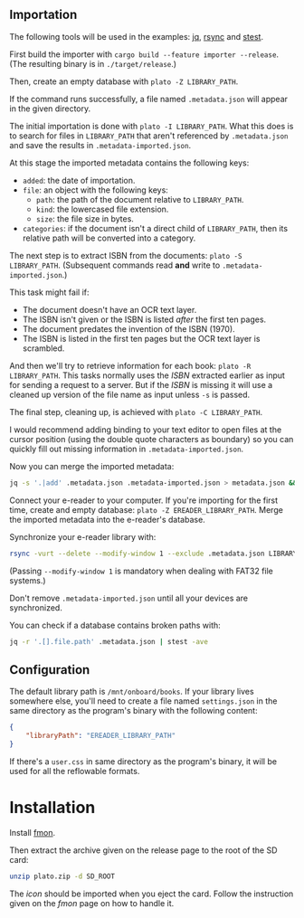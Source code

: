 ## Importation

The following tools will be used in the examples: [jq](https://stedolan.github.io/jq/), [rsync](https://rsync.samba.org/) and [stest](https://git.suckless.org/dmenu/tree/stest.c).

First build the importer with `cargo build --feature importer --release`. (The resulting binary is in `./target/release`.)

Then, create an empty database with `plato -Z LIBRARY_PATH`.

If the command runs successfully, a file named `.metadata.json` will appear in the given directory.

The initial importation is done with `plato -I LIBRARY_PATH`. What this does is to search for files in `LIBRARY_PATH` that aren't referenced by `.metadata.json` and save the results in `.metadata-imported.json`.

At this stage the imported metadata contains the following keys:

- `added`: the date of importation.
- `file`: an object with the following keys:
	- `path`: the path of the document relative to `LIBRARY_PATH`.
	- `kind`: the lowercased file extension.
	- `size`: the file size in bytes.
- `categories`: if the document isn't a direct child of `LIBRARY_PATH`, then its relative path will be converted into a category.

The next step is to extract ISBN from the documents: `plato -S LIBRARY_PATH`. (Subsequent commands read **and** write to `.metadata-imported.json`.)

This task might fail if:

- The document doesn't have an OCR text layer.
- The ISBN isn't given or the ISBN is listed *after* the first ten pages.
- The document predates the invention of the ISBN (1970).
- The ISBN is listed in the first ten pages but the OCR text layer is scrambled.

And then we'll try to retrieve information for each book: `plato -R LIBRARY_PATH`. This tasks normally uses the *ISBN* extracted earlier as input for sending a request to a server. But if the *ISBN* is missing it will use a cleaned up version of the file name as input unless `-s` is passed.
 
The final step, cleaning up, is achieved with `plato -C LIBRARY_PATH`.

I would recommend adding binding to your text editor to open files at the cursor position (using the double quote characters as boundary) so you can quickly fill out missing information in `.metadata-imported.json`.

Now you can merge the imported metadata:

```sh
jq -s '.|add' .metadata.json .metadata-imported.json > metadata.json && mv metadata.json .metadata.json
```

Connect your e-reader to your computer. If you're importing for the first time, create and empty database: `plato -Z EREADER_LIBRARY_PATH`. Merge the imported metadata into the e-reader's database.

Synchronize your e-reader library with:

```sh
rsync -vurt --delete --modify-window 1 --exclude .metadata.json LIBRARY_PATH/ EREADER_LIBRARY_PATH/`
```

(Passing `--modify-window 1` is mandatory when dealing with FAT32 file systems.)

Don't remove `.metadata-imported.json` until all your devices are synchronized.

You can check if a database contains broken paths with:

```sh
jq -r '.[].file.path' .metadata.json | stest -ave
```

## Configuration

The default library path is `/mnt/onboard/books`. If your library lives somewhere else, you'll need to create a file named `settings.json` in the same directory as the program's binary with the following content:
```json
{
	"libraryPath": "EREADER_LIBRARY_PATH"
}
```

If there's a `user.css` in same directory as the program's binary, it will be used for all the reflowable formats.

# Installation

Install [fmon](https://github.com/baskerville/fmon).

Then extract the archive given on the release page to the root of the SD card:

```sh
unzip plato.zip -d SD_ROOT

```

The *icon* should be imported when you eject the card. Follow the instruction given on the *fmon* page on how to handle it.
